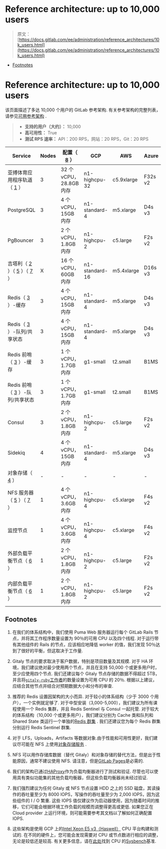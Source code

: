 # Reference architecture: up to 10,000 users

> 原文：[https://docs.gitlab.com/ee/administration/reference_architectures/10k_users.html](https://docs.gitlab.com/ee/administration/reference_architectures/10k_users.html)

*   [Footnotes](#footnotes)

# Reference architecture: up to 10,000 users[](#reference-architecture-up-to-10000-users "Permalink")

该页面描述了多达 10,000 个用户的 GitLab 参考架构. 有关参考架构的完整列表，请参见[可用参考架构](index.html#available-reference-architectures) .

> *   **支持的用户（大约）：** 10,000
> *   **高可用性：** True
> *   **测试 RPS 速率：** API：200 RPS，网站：20 RPS，Git：20 RPS

| Service | Nodes | 配置（ [8](#footnotes) ） | GCP | AWS | Azure |
| --- | --- | --- | --- | --- | --- |
| 亚搏体育应用程序轨道（ [1](#footnotes) ） | 3 | 32 个 vCPU，28.8GB 内存 | n1-highcpu-32 | c5.9xlarge | F32s v2 |
| PostgreSQL | 3 | 4 个 vCPU，15GB 内存 | n1-standard-4 | m5.xlarge | D4s v3 |
| PgBouncer | 3 | 2 个 vCPU，1.8GB 内存 | n1-highcpu-2 | c5.large | F2s v2 |
| 吉塔利（ [2](#footnotes) ）（ [5](#footnotes) ）（ [7](#footnotes) ） | X | 16 个 vCPU，60GB 内存 | n1-standard-16 | m5.4xlarge | D16s v3 |
| Redis（ [3](#footnotes) ）-缓存 | 3 | 4 个 vCPU，15GB 内存 | n1-standard-4 | m5.xlarge | D4s v3 |
| Redis（ [3](#footnotes) ）-队列/共享状态 | 3 | 4 个 vCPU，15GB 内存 | n1-standard-4 | m5.xlarge | D4s v3 |
| Redis 前哨（ [3](#footnotes) ）-缓存 | 3 | 1 个 vCPU，1.7GB 内存 | g1-small | t2.small | B1MS |
| Redis 前哨（ [3](#footnotes) ）-队列/共享状态 | 3 | 1 个 vCPU，1.7GB 内存 | g1-small | t2.small | B1MS |
| Consul | 3 | 2 个 vCPU，1.8GB 内存 | n1-highcpu-2 | c5.large | F2s v2 |
| Sidekiq | 4 | 4 个 vCPU，15GB 内存 | n1-standard-4 | m5.xlarge | D4s v3 |
| 对象存储（ [4](#footnotes) ） | - | - | - | - | - |
| NFS 服务器（ [5](#footnotes) ）（ [7](#footnotes) ） | 1 | 4 个 vCPU，3.6GB 内存 | n1-highcpu-4 | c5.xlarge | F4s v2 |
| 监控节点 | 1 | 4 个 vCPU，3.6GB 内存 | n1-highcpu-4 | c5.xlarge | F4s v2 |
| 外部负载平衡节点（ [6](#footnotes) ） | 1 | 2 个 vCPU，1.8GB 内存 | n1-highcpu-2 | c5.large | F2s v2 |
| 内部负载平衡节点（ [6](#footnotes) ） | 1 | 2 个 vCPU，1.8GB 内存 | n1-highcpu-2 | c5.large | F2s v2 |

## Footnotes[](#footnotes "Permalink")

1.  在我们的体系结构中，我们使用 Puma Web 服务器运行每个 GitLab Rails 节点，并将其工作程序数量设置为 90％的可用 CPU 以及四个线程. 对于运行带有其他组件的 Rails 的节点，应该相应地降低 worker 的值，我们发现 50％达到了很好的平衡，但这取决于工作量.

2.  Gitaly 节点的要求取决于客户数据，特别是项目数量及其规模. 对于 HA 环境，我们建议绝对最少使用两个节点，并且在支持 50,000 个或更多用户时，至少应使用四个节点. 我们还建议每个 Gitaly 节点存储的数据不得超过 5TB，并且将[`gitaly-ruby`工作者](../gitaly/index.html#gitaly-ruby)的数量设置为可用 CPU 的 20％. 根据以上建议，应结合其他节点并结合对预期数据大小和分布的审查.

3.  推荐的 Redis 设置因架构的大小而异. 对于较小的体系结构（少于 3000 个用户），一个实例就足够了. 对于中型安装（3,000-5,000），我们建议为所有课程使用一个 Redis 集群，并且 Redis Sentinel 与 Consul 一起托管. 对于较大的体系结构（10,000 个或更多用户），我们建议分别为 Cache 类和队列和 Shared State 类运行一个单独的[Redis 群集](../redis/replication_and_failover.html#running-multiple-redis-clusters) . 我们还建议您为每个 Redis 群集分别运行 Redis Sentinel 群集.

4.  对于 LFS，Uploads，Artifacts 等数据对象.由于性能和可用性更好，我们建议尽可能在 NFS 上使用[对象存储服务](../object_storage.html) .

5.  NFS 可以用作存储库数据（替代 Gitaly）和对象存储的替代方法，但是出于性能原因，通常不建议使用 NFS. 请注意，但是[GitLab Pages](https://gitlab.com/gitlab-org/gitlab-pages/-/issues/196)是必需的.

6.  我们的架构已通过[HAProxy](https://www.haproxy.org/)作为负载均衡器进行了测试和验证. 尽管也可以使用具有类似功能集的其他负载均衡器，但这些负载均衡器尚未经过验证.

7.  我们强烈建议为任何 Gitaly 或 NFS 节点设置 HDD 之上的 SSD 磁盘，其读操作的吞吐量至少为 8000 IOPS，写操作的吞吐量至少为 2,000 IOPS，因为这些组件的 I / O 繁重. 这些 IOPS 值仅建议作为启动器使用，因为随着时间的推移，它们可能会根据环境工作负载的规模而调整得更高或更低. 如果您正在 Cloud provider 上运行环境，则可能需要参考其文档以了解如何正确配置 IOPS.

8.  这些架构是使用 GCP 上的[Intel Xeon E5 v3（Haswell）](https://cloud.google.com/compute/docs/cpu-platforms) CPU 平台构建和测试的. 在不同的硬件上，您可能会发现需要对 CPU 或节点数进行相应的调整，无论是较低还是较高. 有关更多信息，请在[此处](https://gitlab.com/gitlab-org/quality/performance/-/wikis/Reference-Architectures/GCP-CPU-Benchmarks)找到 CPU 的[Sysbench](https://github.com/akopytov/sysbench)基准.